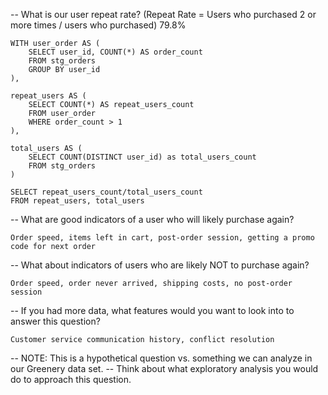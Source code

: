 -- What is our user repeat rate? (Repeat Rate = Users who purchased 2 or more times / users who purchased)  79.8%

    WITH user_order AS (
        SELECT user_id, COUNT(*) AS order_count 
        FROM stg_orders
        GROUP BY user_id
    ),

    repeat_users AS (
        SELECT COUNT(*) AS repeat_users_count
        FROM user_order 
        WHERE order_count > 1
    ),

    total_users AS (
        SELECT COUNT(DISTINCT user_id) as total_users_count
        FROM stg_orders
    )

    SELECT repeat_users_count/total_users_count 
    FROM repeat_users, total_users

-- What are good indicators of a user who will likely purchase again? 
    
    Order speed, items left in cart, post-order session, getting a promo code for next order

-- What about indicators of users who are likely NOT to purchase again? 

    Order speed, order never arrived, shipping costs, no post-order session

-- If you had more data, what features would you want to look into to answer this question?
     
    Customer service communication history, conflict resolution
    
-- NOTE: This is a hypothetical question vs. something we can analyze in our Greenery data set. 
    -- Think about what exploratory analysis you would do to approach this question.